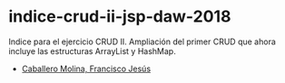 # indice-crud-ii-jsp-daw-2018
 Indice para el ejercicio CRUD II. Ampliación del primer CRUD que ahora incluye las estructuras  ArrayList y HashMap.
 
 * [Caballero Molina, Francisco Jesús](https://github.com/fjcmolina/CRUD-con-JSP-Y-BBDD)
